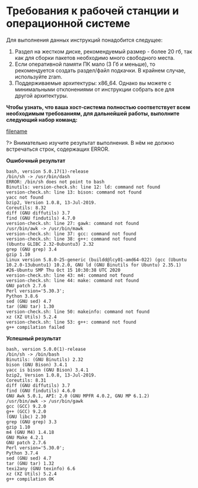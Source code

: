 # Требования к рабочей станции и операционной системе

Для выполнения данных инструкций понадобится следущее:
1. Раздел на жестком диске, рекомендуемый размер - более 20 гб, так как для сборки пакетов необходимо много свободного места.
2. Если оперативной памяти ПК мало (3 Гб и меньше), то рекомендуется создать раздел/файл подкачки. В крайнем случае, используйте zram.
3. Поддерживаемые архитектуры: x86_64. Однако вы можете с минимальными отклонениями от инструкции собрать все для другой архитектуры.


**Чтобы узнать, что ваша хост-система полностью соответствует всем необходимым требованиям, для дальнейшей работы, выполните следующий набор команд:**

[filename](https://raw.githubusercontent.com/Linux4Yourself/Linux4Yourself.Book.Scripts/develop/src/version-check.sh ':include')

?> Внимательно изучите результат выполнения. В нём не должно встречаться строк, содержащих ERROR.

**Ошибочный результат**

```
bash, version 5.0.17(1)-release
/bin/sh -> /usr/bin/dash
ERROR: /bin/sh does not point to bash
Binutils: version-check.sh: line 12: ld: command not found
version-check.sh: line 13: bison: command not found
yacc not found
bzip2, Version 1.0.8, 13-Jul-2019.
Coreutils: 8.32
diff (GNU diffutils) 3.7
find (GNU findutils) 4.7.0
version-check.sh: line 27: gawk: command not found
/usr/bin/awk -> /usr/bin/mawk
version-check.sh: line 37: gcc: command not found
version-check.sh: line 38: g++: command not found
(Ubuntu GLIBC 2.32-0ubuntu3) 2.32
grep (GNU grep) 3.4
gzip 1.10
Linux version 5.8.0-25-generic (buildd@lcy01-amd64-022) (gcc (Ubuntu 10.2.0-13ubuntu1) 10.2.0, GNU ld (GNU Binutils for Ubuntu) 2.35.1) #26-Ubuntu SMP Thu Oct 15 10:30:38 UTC 2020
version-check.sh: line 43: m4: command not found
version-check.sh: line 44: make: command not found
GNU patch 2.7.6
Perl version='5.30.3';
Python 3.8.6
sed (GNU sed) 4.7
tar (GNU tar) 1.30
version-check.sh: line 50: makeinfo: command not found
xz (XZ Utils) 5.2.4
version-check.sh: line 53: g++: command not found
g++ compilation failed
```

**Успешный результат**

```
bash, version 5.0.0(1)-release
/bin/sh -> /bin/bash
Binutils: (GNU Binutils) 2.32
bison (GNU Bison) 3.4.1
yacc is bison (GNU Bison) 3.4.1
bzip2, Version 1.0.8, 13-Jul-2019.
Coreutils: 8.31
diff (GNU diffutils) 3.7
find (GNU findutils) 4.6.0
GNU Awk 5.0.1, API: 2.0 (GNU MPFR 4.0.2, GNU MP 6.1.2)
/usr/bin/awk -> /usr/bin/gawk
gcc (GCC) 9.2.0
g++ (GCC) 9.2.0
(GNU libc) 2.30
grep (GNU grep) 3.3
gzip 1.10
m4 (GNU M4) 1.4.18
GNU Make 4.2.1
GNU patch 2.7.6
Perl version='5.30.0';
Python 3.7.4
sed (GNU sed) 4.7
tar (GNU tar) 1.32
texi2any (GNU texinfo) 6.6
xz (XZ Utils) 5.2.4
g++ compilation OK
```
